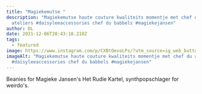 ```yaml
---
title: "Magiekemutse "
description: "Magiekemutse haute couture kwaliteits momentje met chef du
  ateliers #daisyleeaccessories chef du babbels #magiekejansen"
author: DL
date: 2021-12-06T20:43:18.218Z
tags:
  - featured
image: https://www.instagram.com/p/CXBtOevoLPs/?utm_source=ig_web_button_share_sheet
imageAlt: "Magiekemutse haute couture kwaliteits momentje met chef du ateliers
  #daisyleeaccessories chef du babbels #magiekejansen"
---
```

Beanies for Magieke Jansen's Het Rudie Kartel, synthpopschlager for weirdo's.